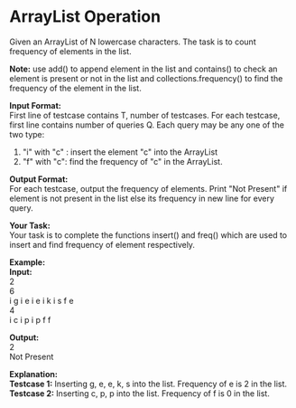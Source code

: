 # ArrayList Operation

Given an ArrayList of N lowercase characters. The task is to count frequency of elements in the list.

**Note:** use add() to append element in the list and contains() to check an element is present or not in the list and collections.frequency() to find the frequency of the element in the list.

**Input Format:**<br>
First line of testcase contains T, number of testcases. For each testcase, first line contains number of queries Q. Each query may be any one of the two type:
1. "i" with "c" : insert the element "c" into the ArrayList
2. "f" with "c": find the frequency of "c" in the ArrayList.

**Output Format:**<br>
For each testcase, output the frequency of elements. Print "Not Present" if element is not present in the list else its frequency in new line for every query.

**Your Task:**<br>
Your task is to complete the functions insert() and freq() which are used to insert and find frequency of element respectively.

**Example:**<br>
**Input:**<br>
2<br>
6<br>
i g i e i e i k i s f e<br>
4<br>
i c i p i p f f

**Output:**<br>
2<br>
Not Present

**Explanation:**<br>
**Testcase 1:** Inserting g, e, e, k, s into the list. Frequency of e is 2 in the list.<br>
**Testcase 2:** Inserting c, p, p into the list. Frequency of f is 0 in the list.
